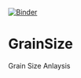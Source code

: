 [![Binder](http://mybinder.org/badge.svg)](http://mybinder.org/repo/echristi/GrainSize)

# GrainSize
Grain Size Anlaysis

